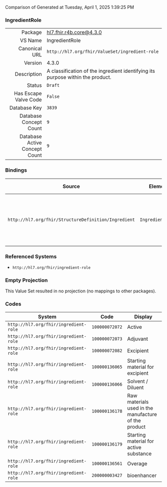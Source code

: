 Comparison of 
Generated at Tuesday, April 1, 2025 1:39:25 PM

### IngredientRole

|      |     |
| ---: | --- |
| Package | hl7.fhir.r4b.core@4.3.0 |
| VS Name | IngredientRole |
| Canonical URL | `http://hl7.org/fhir/ValueSet/ingredient-role` |
| Version | 4.3.0 |
| Description | A classification of the ingredient identifying its purpose within the product. |
| Status | `Draft` |
| Has Escape Valve Code | `False` |
| Database Key | `3839` |
| Database Concept Count | `9` |
| Database Active Concept Count | `9` |
### Bindings

| Source | Element | Binding | Strength | Element Short |
| ------ | ------- | ------- | -------- | ------------- |
| `http://hl7.org/fhir/StructureDefinition/Ingredient` | `Ingredient.role` | `http://hl7.org/fhir/ValueSet/ingredient-role` | `Example` | Purpose of the ingredient within the product, e.g. active, inactive |

### Referenced Systems

* `http://hl7.org/fhir/ingredient-role`
### Empty Projection

This Value Set resulted in no projection (no mappings to other packages).

### Codes

| System | Code | Display |
| ------ | ---- | ------- |
| `http://hl7.org/fhir/ingredient-role` | `100000072072` | Active |
| `http://hl7.org/fhir/ingredient-role` | `100000072073` | Adjuvant |
| `http://hl7.org/fhir/ingredient-role` | `100000072082` | Excipient |
| `http://hl7.org/fhir/ingredient-role` | `100000136065` | Starting material for excipient |
| `http://hl7.org/fhir/ingredient-role` | `100000136066` | Solvent / Diluent |
| `http://hl7.org/fhir/ingredient-role` | `100000136178` | Raw materials used in the manufacture of the product |
| `http://hl7.org/fhir/ingredient-role` | `100000136179` | Starting material for active substance |
| `http://hl7.org/fhir/ingredient-role` | `100000136561` | Overage |
| `http://hl7.org/fhir/ingredient-role` | `200000003427` | bioenhancer |
